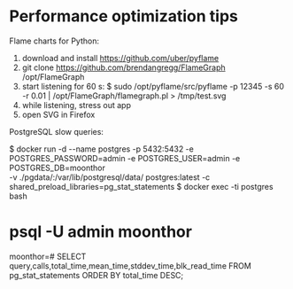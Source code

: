 # Performance optimization tips

Flame charts for Python:

1) download and install https://github.com/uber/pyflame
2) git clone https://github.com/brendangregg/FlameGraph /opt/FlameGraph
3) start listening for 60 s:
  $ sudo /opt/pyflame/src/pyflame -p 12345 -s 60 -r 0.01 | /opt/FlameGraph/flamegraph.pl > /tmp/test.svg
4) while listening, stress out app
5) open SVG in Firefox


PostgreSQL slow queries:

$ docker run -d --name postgres -p 5432:5432 -e POSTGRES_PASSWORD=admin -e POSTGRES_USER=admin -e POSTGRES_DB=moonthor \
  -v ./pgdata/:/var/lib/postgresql/data/ postgres:latest -c shared_preload_libraries=pg_stat_statements
$ docker exec -ti postgres bash
# psql -U admin moonthor
moonthor=# SELECT query,calls,total_time,mean_time,stddev_time,blk_read_time FROM pg_stat_statements ORDER BY total_time DESC;